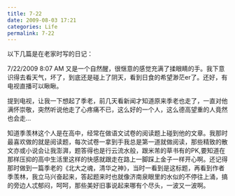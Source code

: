 ```yaml
---
title: 7-22 
date: 2009-08-03 17:21
categories: Life
permalink: 7-22
---
```


以下几篇是在老家时写的日记：

7/22/2009 8:07 AM
又是一个自然醒，很惬意的感觉充满了揉眼睛的手。我下意识得去看天气，坏了，到底还是碰上了阴天，看到日食的希望渺茫er了。还好，有电视直播可以瞅瞅。

提到电视，让我一下想起了季老，前几天看新闻才知道原来季老也走了，一直对他满怀崇敬，突然听说他走了心疼痛不已，这么好的一个人，这么德高望重的人竟然也会走...

知道季羡林这个人是在高中，经常在做语文试卷的阅读题上碰到他的文章。我那时最喜欢做的就是阅读题，每次试卷一拿到手我总是第一道就做阅读，那些精致的散文亦或小说会让我澎湃，题答得也是行云流水般，跟米芾的草书有的PK,要知道在那样压抑的高中生活里这样的快感就跟走在路上一脚踩上金子一样开心啊。还记得那时做到一篇季老的《北大之魂，清华之神》，当时一看到是这标题，再看到作者季羡林，我立马兴奋起来，答起题来时也就像济南泉眼里的水似的不停往上涌，搞的旁边人忒郁闷，呵呵，那些美好旧事说起来哪有个尽头，一波又一波啊。